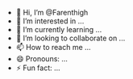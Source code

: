 - 👋 Hi, I’m @Farenthigh
- 👀 I’m interested in ...
- 🌱 I’m currently learning ...
- 💞️ I’m looking to collaborate on ...
- 📫 How to reach me ...
- 😄 Pronouns: ...
- ⚡ Fun fact: ...

<!---
Farenthigh/Farenthigh is a ✨ special ✨ repository because its `README.md` (this file) appears on your GitHub profile.
You can click the Preview link to take a look at your changes.
--->

